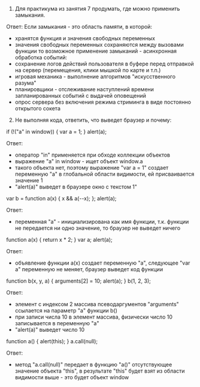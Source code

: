 1. Для практикума из занятия 7 продумать, где можно применить замыкания.

Ответ:
Если замыкания - это область памяти, в которой:
- хранятся функция и значения свободных переменных
- значения свободных переменных сохраняются между вызовами функции
то возможное применение замыканий - асинхронная обработка событий:
- сохранение логов действий пользователя в буфере перед отправкой на сервер (перемещения, клики мышкой по карте и т.п.)
- игровая механика - выполнение алгоритмов "искусственного разума"
- планировщики - отслеживание наступлений времени запланированных событий с выдачей оповещений
- опрос сервера без включения режима стриминга в виде постоянно открытого сокета

2. Не выполняя кода, ответить, что выведет браузер и почему:

if (!("a" in window)) {
    var a = 1;
}
alert(a);

Ответ:
- оператор "in" применяется при обходе коллекции объектов
- выражение "a" in window - ищет объект window.a
- такого объекта нет, поэтому выражение "var a = 1" создает переменную "а" в глобальной области видимости, ей присваивается значение 1
- "alert(a)" выведет в браузере окно с текстом 1"


var b = function a(x) {
    x && a(--x);
};
alert(a);

Ответ:
- переменная "a" - инициализирована как имя функции, т.к. функции не передается ни одно значение, то браузер не выведет ничего


function a(x) {
    return x * 2;
}
var a;
alert(a);

Ответ:
- объявление функции a(x) создает переменную "a", следующее "var a" переменную не меняет, браузер выведет код функции

function b(x, y, a) {
    arguments[2] = 10;
    alert(a);
}
b(1, 2, 3);

Ответ:
- элемент с индексом 2 массива псеводаргументов "arguments" ссылается на параметр "a" функции b()
- при записи числа 10 в элемент массива, физически число 10 записывается в переменную "a"
- "alert(a)" выведет число 10


function a() {
    alert(this);
}
a.call(null);

Ответ:
- метод "a.call(null)" передает в функцию "a()" отсутствующее значение объекта "this", в результате "this" будет взят из области видимости выше - это будет объект window